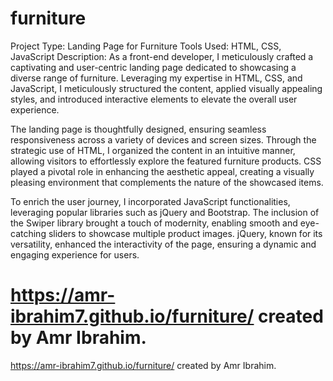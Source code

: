 # furniture

Project Type: Landing Page for Furniture
Tools Used: HTML, CSS, JavaScript
Description:
As a front-end developer, I meticulously crafted a captivating and user-centric landing page dedicated to showcasing a diverse range of furniture. Leveraging my expertise in HTML, CSS, and JavaScript, I meticulously structured the content, applied visually appealing styles, and introduced interactive elements to elevate the overall user experience.

The landing page is thoughtfully designed, ensuring seamless responsiveness across a variety of devices and screen sizes. Through the strategic use of HTML, I organized the content in an intuitive manner, allowing visitors to effortlessly explore the featured furniture products. CSS played a pivotal role in enhancing the aesthetic appeal, creating a visually pleasing environment that complements the nature of the showcased items.

To enrich the user journey, I incorporated JavaScript functionalities, leveraging popular libraries such as jQuery and Bootstrap. The inclusion of the Swiper library brought a touch of modernity, enabling smooth and eye-catching sliders to showcase multiple product images. jQuery, known for its versatility, enhanced the interactivity of the page, ensuring a dynamic and engaging experience for users.

https://amr-ibrahim7.github.io/furniture/
created by Amr Ibrahim.
=======
https://amr-ibrahim7.github.io/furniture/
created by Amr Ibrahim.
